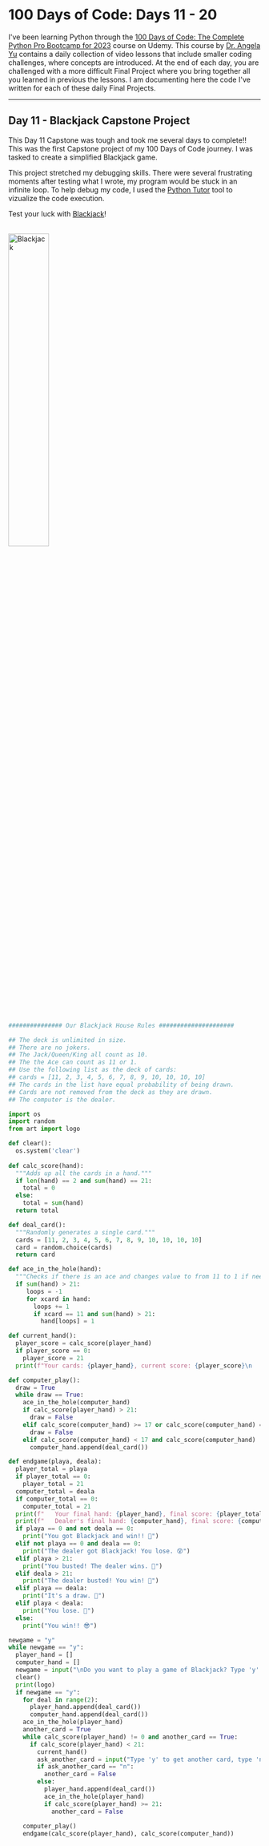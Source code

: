 # 100 Days of Code: Days 11 - 20
I've been learning Python through the [100 Days of Code: The Complete Python Pro Bootcamp for 2023](https://www.udemy.com/course/100-days-of-code/) course on Udemy. This course by [Dr. Angela Yu](https://www.udemy.com/user/4b4368a3-b5c8-4529-aa65-2056ec31f37e/) contains a daily collection of video lessons that include smaller coding challenges, where concepts are introduced. At the end of each day, you are challenged with a more difficult Final Project where you bring together all you learned in previous the lessons. I am documenting here the code I've written for each of these daily Final Projects.
***
## Day 11 - Blackjack Capstone Project

This Day 11 Capstone was tough and took me several days to complete!! This was the first Capstone project of my 100 Days of Code journey. I was tasked to create a simplified Blackjack game.

This project stretched my debugging skills. There were several frustrating moments after testing what I wrote, my program would be stuck in an infinite loop. To help debug my code, I used the [Python Tutor](https://pythontutor.com/render.html#mode=edit) tool to vizualize the code execution. 

Test your luck with [Blackjack](https://replit.com/@JackBarbaria/Day-11-Blackjack-Capstone?v=1)!

<br />
<img src="https://i.imgur.com/xMHtXr2.jpg" height="40%" width="40%" alt="Blackjack"/>
<br />

```python
############### Our Blackjack House Rules #####################

## The deck is unlimited in size. 
## There are no jokers. 
## The Jack/Queen/King all count as 10.
## The the Ace can count as 11 or 1.
## Use the following list as the deck of cards:
## cards = [11, 2, 3, 4, 5, 6, 7, 8, 9, 10, 10, 10, 10]
## The cards in the list have equal probability of being drawn.
## Cards are not removed from the deck as they are drawn.
## The computer is the dealer.

import os
import random
from art import logo

def clear():
  os.system('clear') 
  
def calc_score(hand):
  """Adds up all the cards in a hand."""
  if len(hand) == 2 and sum(hand) == 21:
    total = 0
  else:
    total = sum(hand)
  return total

def deal_card():
  """Randomly generates a single card."""
  cards = [11, 2, 3, 4, 5, 6, 7, 8, 9, 10, 10, 10, 10]
  card = random.choice(cards)
  return card 

def ace_in_the_hole(hand):
  """Checks if there is an ace and changes value to from 11 to 1 if needed."""
  if sum(hand) > 21:
     loops = -1
     for xcard in hand:
       loops += 1
       if xcard == 11 and sum(hand) > 21:
         hand[loops] = 1

def current_hand():
  player_score = calc_score(player_hand)
  if player_score == 0:
    player_score = 21
  print(f"Your cards: {player_hand}, current score: {player_score}\n   Dealer's first card: {computer_hand[0]}")

def computer_play():
  draw = True
  while draw == True:
    ace_in_the_hole(computer_hand)
    if calc_score(player_hand) > 21:
      draw = False    
    elif calc_score(computer_hand) >= 17 or calc_score(computer_hand) == 0:
      draw = False
    elif calc_score(computer_hand) < 17 and calc_score(computer_hand) != 0:
      computer_hand.append(deal_card())

def endgame(playa, deala):
  player_total = playa
  if player_total == 0:
    player_total = 21
  computer_total = deala
  if computer_total == 0:
    computer_total = 21
  print(f"   Your final hand: {player_hand}, final score: {player_total}")
  print(f"   Dealer's final hand: {computer_hand}, final score: {computer_total}")
  if playa == 0 and not deala == 0:
    print("You got Blackjack and win!! 🤑")
  elif not playa == 0 and deala == 0:
    print("The dealer got Blackjack! You lose. 😵")
  elif playa > 21:
    print("You busted! The dealer wins. 🙁")
  elif deala > 21:
    print("The dealer busted! You win! 🤩")
  elif playa == deala:
    print("It's a draw. 🤨")
  elif playa < deala:
    print("You lose. 😤")
  else:
    print("You win!! 😎")

newgame = "y"
while newgame == "y":
  player_hand = []
  computer_hand = []
  newgame = input("\nDo you want to play a game of Blackjack? Type 'y' or 'n': ")
  clear()
  print(logo)
  if newgame == "y":
    for deal in range(2):
      player_hand.append(deal_card())
      computer_hand.append(deal_card())
    ace_in_the_hole(player_hand)
    another_card = True
    while calc_score(player_hand) != 0 and another_card == True:
      if calc_score(player_hand) < 21:
        current_hand()
        ask_another_card = input("Type 'y' to get another card, type 'n' to pass: ")
        if ask_another_card == "n":
          another_card = False
        else:
          player_hand.append(deal_card())
          ace_in_the_hole(player_hand)
          if calc_score(player_hand) >= 21:
            another_card = False
    
    computer_play()
    endgame(calc_score(player_hand), calc_score(computer_hand))
```

 
